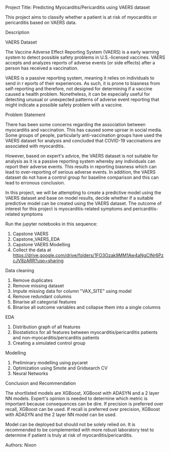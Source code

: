 Project Title: Predicting Myocarditis/Pericarditis using VAERS dataset

This project aims to classify whether a patient is at risk of myocarditis or pericarditis
based on VAERS data.

Description

VAERS Dataset

The Vaccine Adverse Effect Reporting System (VAERS) is a early warning system to detect
possible safety problems in U.S.-licensed vaccines. VAERS accepts and analyzes reports of
adverse events (or side effects) after a person has received a vaccination.

VAERS is a passive reporting system, meaning it relies on individuals to send in r
eports of their experiences. As such, it is prone to biasness from self-reporting and therefore,
not designed for determining if a vaccine caused a health problem. Nonetheless, it can be
especially useful for detecting unusual or unexpected patterns of adverse event reporting that
might indicate a possible safety problem with a vaccine.

Problem Statement

There has been some concerns regarding the association between myocarditis and vaccination.
This has caused some uproar in social media. Some groups of people, particularly anti-vaccination
groups have used the VAERS dataset for analysis and concluded that COVID-19 vaccinations are associated
with myocarditis.

However, based on expert's advice, the VAERS dataset is not suitable for analysis as it is a passive
reporting system whereby any individuals can report their adverse events. This results in reporting
biasness which can lead to over-reporting of serious adverse events. In addition, the VAERS dataset do
not have a control group for baseline comparison and this can lead to erronous conclusion.

In this project, we will be attempting to create a predictive model using the VAERS dataset and base
on model results, decide whether if a suitable predictive model can be created using the VAERS dataset. The
outcome of interest for this project is myocarditis-related symptoms and pericarditis-related symptoms

Run the jupyter notebooks in this sequence:

1. Capstone VAERS
2. Capstone_VAERS_EDA
3. Capstone VAERS Modelling
4. Collect the data at https://drive.google.com/drive/folders/1FO3Ozak9MM1Aw4aNgClNr6PzcJV8zARR?usp=sharing

Data cleaning

1. Remove duplicates
2. Remove missing dataset
3. Impute missing data for column "VAX_SITE" using model
4. Remove redundant columns
5. Binarise all categorial features
6. Binarise all outcome variables and collapse them into a single columns

EDA

1. Distribution graph of all features
2. Biostatistics for all features between myocarditis/pericarditis patients and
non-myocarditis/pericarditis patients
3. Creating a simulated control group

Modelling

1. Preliminary modelling using pycaret
2. Optimization using Smote and Gridsearch CV
3. Neural Networks

Conclusion and Recommendation

The shortlisted models are XGBoost, XGBoost with ADASYN and a 2 layer NN models.
Expert's opinion is needed to determine which metric is important because consequences
can be dire. If precision is preferred over recall, XGBoost can be used. If recall
is preferred over precision, XGBoost with ADASYN and the 2 layer NN model can be used.

Model can be deployed but should not be solely relied on. It is recommended to be
complemented with more robust laboratory test to determine if patient is truly
at risk of myocarditis/pericarditis.

Authors:
Nixon
